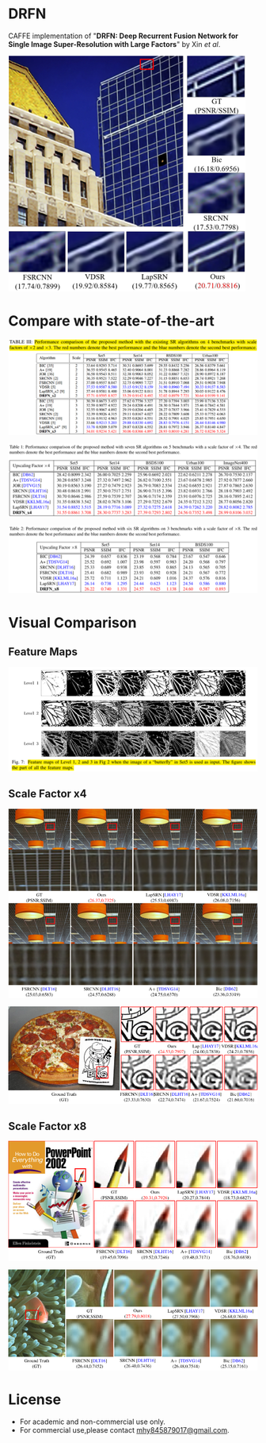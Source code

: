 # DRFN
CAFFE implementation of "**DRFN: Deep Recurrent Fusion Network for Single Image Super-Resolution with Large Factors**" by Xin *et al*.

![x4-Urban100-building](image/x4-Urban100-building.png)
# Compare with state-of-the-art
![table3](image/table3.png)

![table1](image/table1.png)

![table2](image/table2.png)

# Visual Comparison
## Feature Maps
![level-feature](image/level.png)

## Scale Factor x4
![x4-Urban100-light](image/x4-Urban100-light.png)

![x4-ImageNet400-letter](image/x4-ImageNet400-letter.png)

## Scale Factor x8
![x8-Set14-ppt](image/x8-Set14-ppt.png)

![x8-BSDS100-fish](image/x8-BSDS100-fish.png)

# License
* For academic and non-commercial use only.
* For commercial use,please contact [mhy845879017@gmail.com](https://www.google.com/gmail/).
